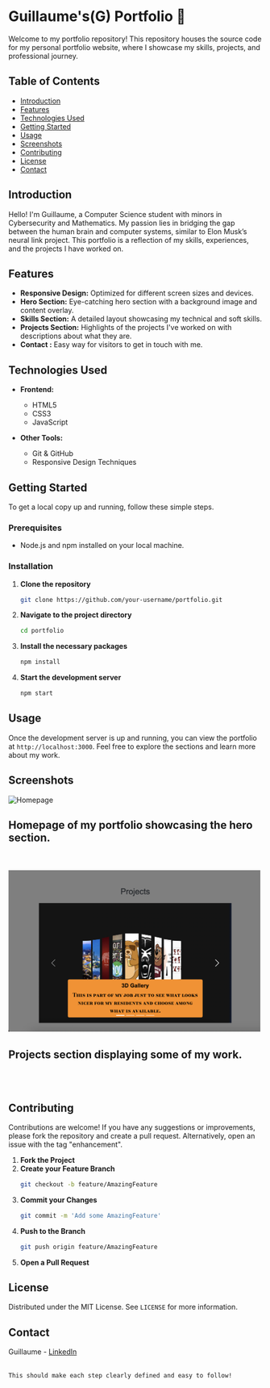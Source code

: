 
# Guillaume's(G) Portfolio 🥳

Welcome to my portfolio repository! This repository houses the source code for my personal portfolio website, where I showcase my skills, projects, and professional journey.

## Table of Contents
- [Introduction](#introduction)
- [Features](#features)
- [Technologies Used](#technologies-used)
- [Getting Started](#getting-started)
- [Usage](#usage)
- [Screenshots](#screenshots)
- [Contributing](#contributing)
- [License](#license)
- [Contact](#contact)

## Introduction

Hello! I'm Guillaume, a Computer Science student with minors in Cybersecurity and Mathematics. My passion lies in bridging the gap between the human brain and computer systems, similar to Elon Musk’s neural link project. This portfolio is a reflection of my skills, experiences, and the projects I have worked on.

## Features

- **Responsive Design:** Optimized for different screen sizes and devices.
- **Hero Section:** Eye-catching hero section with a background image and content overlay.
- **Skills Section:** A detailed layout showcasing my technical and soft skills.
- **Projects Section:** Highlights of the projects I've worked on with descriptions about what they are.
- **Contact :** Easy way for visitors to get in touch with me.

## Technologies Used

- **Frontend:**
  - HTML5
  - CSS3
  - JavaScript

- **Other Tools:**
  - Git & GitHub
  - Responsive Design Techniques

## Getting Started

To get a local copy up and running, follow these simple steps.

### Prerequisites

- Node.js and npm installed on your local machine.

### Installation

1. **Clone the repository**
   ```sh
   git clone https://github.com/your-username/portfolio.git
   ```
2. **Navigate to the project directory**
   ```sh
   cd portfolio
   ```
3. **Install the necessary packages**
   ```sh
   npm install
   ```
4. **Start the development server**
   ```sh
   npm start
   ```

## Usage

Once the development server is up and running, you can view the portfolio at `http://localhost:3000`. Feel free to explore the sections and learn more about my work.

## Screenshots

<img src="Homepage.png" alt="Homepage" width="500">
<h2>Homepage of my portfolio showcasing the hero section.</h2>
<br>
<br>
<img src="Projects.png" alt="Projects Section" width="500">
<h2>Projects section displaying some of my work.</h2>
<br>
<br>

## Contributing

Contributions are welcome! If you have any suggestions or improvements, please fork the repository and create a pull request. Alternatively, open an issue with the tag "enhancement".

1. **Fork the Project**
2. **Create your Feature Branch**
   ```sh
   git checkout -b feature/AmazingFeature
   ```
3. **Commit your Changes**
   ```sh
   git commit -m 'Add some AmazingFeature'
   ```
4. **Push to the Branch**
   ```sh
   git push origin feature/AmazingFeature
   ```
5. **Open a Pull Request**

## License

Distributed under the MIT License. See `LICENSE` for more information.

## Contact

Guillaume  - [LinkedIn](https://www.linkedin.com/in/guillaume-girishya//)

```

This should make each step clearly defined and easy to follow!
